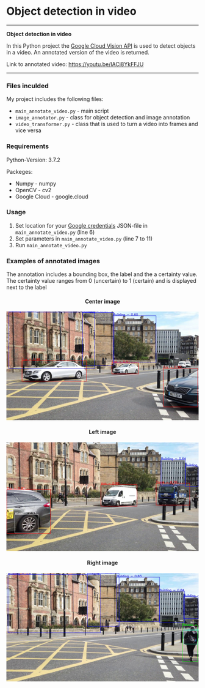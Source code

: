 # Object detection in video

---

**Object detection in video**

In this Python project the [Google Cloud Vision API](https://cloud.google.com/vision/docs/libraries) is used to detect objects in a video. An annotated version of the video is returned.

Link to annotated video: https://youtu.be/IACi8YkFFJU

---
### Files inculded

My project includes the following files:
* <code>main_annotate_video.py</code> - main script
* <code>image_annotator.py</code> - class for object detection and image annotation
* <code>video_transformer.py</code> - class that is used to turn a video into frames and vice versa

### Requirements

Python-Version: 3.7.2

Packeges:
* Numpy                 - numpy 
* OpenCV                - cv2
* Google Cloud          - google.cloud

### Usage

1. Set location for your [Google credentials](https://cloud.google.com/docs/authentication/getting-started) JSON-file in <code>main_annotate_video.py</code> (line 6)
2. Set parameters in <code>main_annotate_video.py</code> (line 7 to 11)
3. Run <code>main_annotate_video.py</code>


### Examples of annotated images

The annotation includes a bounding box, the label and the a certainty value. The certainty value ranges from 0 (uncertain) to 1 (certain) and is displayed next to the label 


<center> <h4>Center image</h4> </center>
<img src="./images/img_1.jpg" alt="drawing" width="550"/>
<br>


<center> <h4>Left image</h4> </center>
<img src="./images/img_2.jpg" alt="drawing" width="550"/>
<br>


<center> <h4>Right image</h4> </center>
<img src="./images/img_3.jpg" alt="drawing" width="550"/>
<br>

